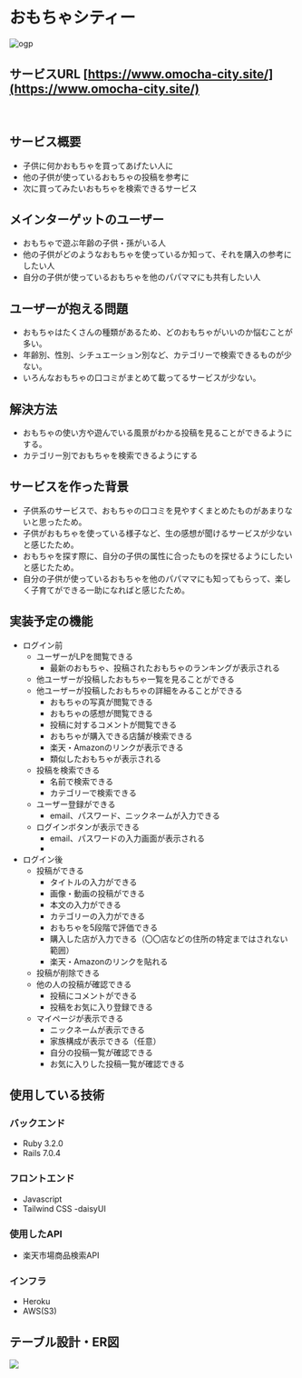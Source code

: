 # おもちゃシティー
![ogp](https://user-images.githubusercontent.com/93467227/231589581-05e3b096-6cfc-4672-a61d-9599f1750552.jpg)

## サービスURL  [https://www.omocha-city.site/](https://www.omocha-city.site/)

<br>

## サービス概要
- 子供に何かおもちゃを買ってあげたい人に
- 他の子供が使っているおもちゃの投稿を参考に
- 次に買ってみたいおもちゃを検索できるサービス

## メインターゲットのユーザー
- おもちゃで遊ぶ年齢の子供・孫がいる人
- 他の子供がどのようなおもちゃを使っているか知って、それを購入の参考にしたい人
- 自分の子供が使っているおもちゃを他のパパママにも共有したい人

## ユーザーが抱える問題
- おもちゃはたくさんの種類があるため、どのおもちゃがいいのか悩むことが多い。
- 年齢別、性別、シチュエーション別など、カテゴリーで検索できるものが少ない。
- いろんなおもちゃの口コミがまとめて載ってるサービスが少ない。

## 解決方法
- おもちゃの使い方や遊んでいる風景がわかる投稿を見ることができるようにする。
- カテゴリー別でおもちゃを検索できるようにする
  
## サービスを作った背景
- 子供系のサービスで、おもちゃの口コミを見やすくまとめたものがあまりないと思ったため。
- 子供がおもちゃを使っている様子など、生の感想が聞けるサービスが少ないと感じたため。
- おもちゃを探す際に、自分の子供の属性に合ったものを探せるようにしたいと感じたため。
- 自分の子供が使っているおもちゃを他のパパママにも知ってもらって、楽しく子育てができる一助になればと感じたため。

## 実装予定の機能
- ログイン前
  - ユーザーがLPを閲覧できる
    - 最新のおもちゃ、投稿されたおもちゃのランキングが表示される
  - 他ユーザーが投稿したおもちゃ一覧を見ることができる
  - 他ユーザーが投稿したおもちゃの詳細をみることができる
      - おもちゃの写真が閲覧できる
      - おもちゃの感想が閲覧できる
      - 投稿に対するコメントが閲覧できる
      - おもちゃが購入できる店舗が検索できる
      - 楽天・Amazonのリンクが表示できる
      - 類似したおもちゃが表示される
  - 投稿を検索できる
      - 名前で検索できる
      - カテゴリーで検索できる
  - ユーザー登録ができる
      - email、パスワード、ニックネームが入力できる
  - ログインボタンが表示できる
      - email、パスワードの入力画面が表示される
      - 
- ログイン後
  - 投稿ができる
      - タイトルの入力ができる
      - 画像・動画の投稿ができる
      - 本文の入力ができる
      - カテゴリーの入力ができる
      - おもちゃを5段階で評価できる
      - 購入した店が入力できる（〇〇店などの住所の特定まではされない範囲）
      - 楽天・Amazonのリンクを貼れる
  - 投稿が削除できる
  - 他の人の投稿が確認できる
      - 投稿にコメントができる
      - 投稿をお気に入り登録できる
  - マイページが表示できる
      - ニックネームが表示できる
      - 家族構成が表示できる（任意）
      - 自分の投稿一覧が確認できる
      - お気に入りした投稿一覧が確認できる

## 使用している技術 
### バックエンド
- Ruby 3.2.0
- Rails 7.0.4
### フロントエンド
- Javascript
- Tailwind CSS -daisyUI
### 使用したAPI
- 楽天市場商品検索API
### インフラ
- Heroku
- AWS(S3)

## テーブル設計・ER図
![](https://i.gyazo.com/bfbac2e65e1b8538bde9b11d4b3367b5.jpg)


